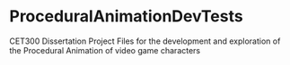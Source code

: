 # ProceduralAnimationDevTests
 CET300 Dissertation Project Files for the development and exploration of the Procedural Animation of video game characters
